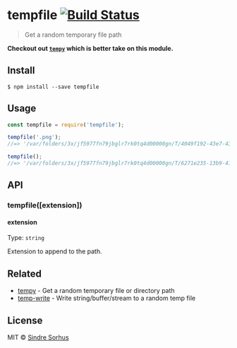 # tempfile [![Build Status](https://travis-ci.org/sindresorhus/tempfile.svg?branch=master)](https://travis-ci.org/sindresorhus/tempfile)

> Get a random temporary file path

**Checkout out [`tempy`](https://github.com/sindresorhus/tempy) which is better take on this module.**


## Install

```
$ npm install --save tempfile
```


## Usage

```js
const tempfile = require('tempfile');

tempfile('.png');
//=> '/var/folders/3x/jf5977fn79jbglr7rk0tq4d00000gn/T/4049f192-43e7-43b2-98d9-094e6760861b.png'

tempfile();
//=> '/var/folders/3x/jf5977fn79jbglr7rk0tq4d00000gn/T/6271e235-13b9-4138-8b9b-ee2f26c09ce3'
```


## API

### tempfile([extension])

#### extension

Type: `string`

Extension to append to the path.


## Related

- [tempy](https://github.com/sindresorhus/tempy) - Get a random temporary file or directory path
- [temp-write](https://github.com/sindresorhus/temp-write) - Write string/buffer/stream to a random temp file


## License

MIT © [Sindre Sorhus](https://sindresorhus.com)
